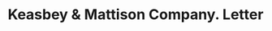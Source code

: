 ---
doi: 10.7916/D8DF839J
date_other: '1924'
date_other_textual: '1924'
form: correspondence
genre:
- Letters (correspondence)
name:
- Keasbey & Mattison Company
object_in_context_url: https://biggert.cul.columbia.edu/items/view/ave_biggert_01353
subject_hierarchical_geographic:
- Ambler, Pennsylvania, United States
subject_name:
- Keasbey & Mattison Company
title: Keasbey & Mattison Company. Letter
sort_title: Keasbey & Mattison Company. Letter
call_number: ave_biggert_01353
coordinates:
- 40.155,-75.22027777777778
pid: ave_biggert_01353
identifiers: ave_biggert_01353
canvas_id: ldpd:396615
permalink: "/items/ave_biggert_01353/"
layout: iiif-image-page
---